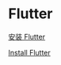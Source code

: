 # Flutter

[安装 Flutter](https://flutter.io/docs/get-started/install)

[Install Flutter](https://flutter.io/docs/get-started/install)
